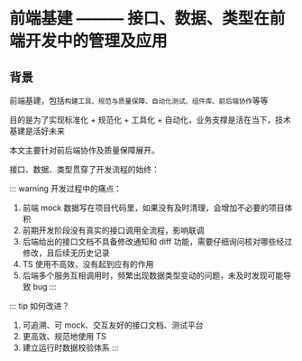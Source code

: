 # 前端基建 ——— 接口、数据、类型在前端开发中的管理及应用

## 背景

前端基建，包括`构建工具、规范与质量保障、自动化测试、组件库、前后端协作`等等

目的是为了实现标准化 + 规范化 + 工具化 + 自动化，业务支撑是活在当下，技术基建是活好未来

本文主要针对前后端协作及质量保障展开。

接口、数据、类型贯穿了开发流程的始终：

<Intro/>

::: warning 开发过程中的痛点：

1. 前端 mock 数据写在项目代码里，如果没有及时清理，会增加不必要的项目体积
2. 前期开发阶段没有真实的接口调用全流程，影响联调
3. 后端给出的接口文档不具备修改通知和 diff 功能，需要仔细询问核对哪些经过修改，且后续无历史记录
4. TS 使用不高效，没有起到应有的作用
5. 后端多个服务互相调用时，频繁出现数据类型变动的问题，未及时发现可能导致 bug
   :::

::: tip 如何改进？

1. 可追溯、可 mock、交互友好的接口文档、测试平台
2. 更高效、规范地使用 TS
3. 建立运行时数据校验体系
   :::

<!--@include: ../api-test/index.md{5,}-->

<!--@include: ../how-to-make-ts-useful/index.md-->
